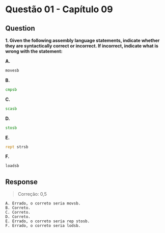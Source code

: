 # Questão 01 - Capítulo 09

## Question

**<p>1. Given the following assembly language statements, indicate whether they are
syntactically correct or incorrect. If incorrect, indicate what is wrong with the
statement:</p>**

**A.**
 ```asm
movesb 
```
**B.**
 ```asm
cmpsb
```
**C.**
 ```asm
scasb
```
**D.**
 ```asm
stosb
```
**E.**
 ```asm
rept strsb 
```
**F.**
 ```asm
loadsb
```

## Response

> Correção: 0,5

```
A. Errado, o correto seria movsb.
B. Correto.
C. Correto.
D. Correto.
E. Errado, o correto seria rep stosb.
F. Errado, o correto seria lodsb.
```
